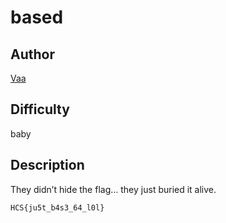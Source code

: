 # based

## Author

[Vaa](https://x.com/dailycisea)

## Difficulty

baby

## Description

They didn’t hide the flag… they just buried it alive.

```
HCS{ju5t_b4s3_64_l0l}
```
